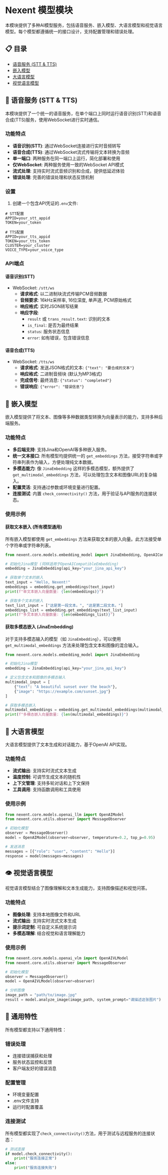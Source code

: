 # Nexent 模型模块

本模块提供了多种AI模型服务，包括语音服务、嵌入模型、大语言模型和视觉语言模型。每个模型都遵循统一的接口设计，支持配置管理和错误处理。

## 📋 目录

- [语音服务 (STT & TTS)](#语音服务-stt--tts)
- [嵌入模型](#嵌入模型)
- [大语言模型](#大语言模型)
- [视觉语言模型](#视觉语言模型)

## 🎤 语音服务 (STT & TTS)

本模块提供了一个统一的语音服务，在单个端口上同时运行语音识别(STT)和语音合成(TTS)服务，使用WebSocket进行实时通信。

### 功能特点

- **语音识别(STT)**: 通过WebSocket连接进行实时音频转写
- **语音合成(TTS)**: 通过WebSocket流式传输将文本转换为音频
- **单一端口**: 两种服务在同一端口上运行，简化部署和使用
- **仅WebSocket**: 两种服务使用一致的WebSocket API模式
- **流式处理**: 支持实时流式音频识别和合成，提供低延迟体验
- **错误处理**: 完善的错误处理和状态反馈机制

### 设置

1. 创建一个包含API凭证的`.env`文件:

```
# STT配置
APPID=your_stt_appid
TOKEN=your_token

# TTS配置
APPID=your_tts_appid
TOKEN=your_tts_token
CLUSTER=your_cluster
VOICE_TYPE=your_voice_type
```

### API端点

#### 语音识别(STT)

- WebSocket: `/stt/ws`
  - **请求格式**: 以二进制块流式传输PCM音频数据
  - **音频要求**: 16kHz采样率, 16位深度, 单声道, PCM原始格式
  - **响应格式**: 实时JSON转写结果
  - **响应字段**:
    - `result` 或 `trans_result.text`: 识别的文本
    - `is_final`: 是否为最终结果
    - `status`: 服务状态信息
    - `error`: 如有错误，包含错误信息

#### 语音合成(TTS)

- WebSocket: `/tts/ws`
  - **请求格式**: 发送JSON格式的文本: `{"text": "要合成的文本"}`
  - **响应格式**: 二进制音频块 (默认为MP3格式)
  - **完成信号**: 最终消息: `{"status": "completed"}`
  - **错误响应**: `{"error": "错误信息"}`

## 🔗 嵌入模型

嵌入模型提供了将文本、图像等多种数据类型转换为向量表示的能力，支持多种后端服务。

### 功能特点

-   **多后端支持**: 支持Jina和OpenAI等多种嵌入服务。
-   **统一文本接口**: 所有模型均提供统一的 `get_embeddings` 方法，接受字符串或字符串列表作为输入，方便处理纯文本数据。
-   **多模态能力**: 像 `JinaEmbedding` 这样的多模态模型，额外提供了 `get_multimodal_embeddings` 方法，可以处理包含文本和图像URL的复杂输入。
-   **配置灵活**: 支持通过参数或环境变量进行配置。
-   **连接测试**: 内置 `check_connectivity()` 方法，用于验证与API服务的连接状态。

### 使用示例

#### 获取文本嵌入 (所有模型通用)

所有嵌入模型都使用 `get_embeddings` 方法来获取文本的嵌入向量。此方法接受单个字符串或字符串列表。

```python
from nexent.core.models.embedding_model import JinaEmbedding, OpenAICompatibleEmbedding

# 初始化Jina模型 (同样适用于OpenAICompatibleEmbedding)
embedding = JinaEmbedding(api_key="your_jina_api_key")

# 获取单个文本的嵌入
text_input = "Hello, Nexent!"
embeddings = embedding.get_embeddings(text_input)
print(f"单文本嵌入向量数量: {len(embeddings)}")

# 获取多个文本的嵌入
text_list_input = ["这是第一段文本。", "这是第二段文本。"]
embeddings_list = embedding.get_embeddings(text_list_input)
print(f"多文本嵌入向量数量: {len(embeddings_list)}")
```

#### 获取多模态嵌入 (JinaEmbedding)

对于支持多模态输入的模型（如 `JinaEmbedding`），可以使用 `get_multimodal_embeddings` 方法来处理包含文本和图像的混合输入。

```python
from nexent.core.models.embedding_model import JinaEmbedding

# 初始化Jina模型
embedding = JinaEmbedding(api_key="your_jina_api_key")

# 定义包含文本和图像的多模态输入
multimodal_input = [
    {"text": "A beautiful sunset over the beach"},
    {"image": "https://example.com/sunset.jpg"}
]

# 获取多模态嵌入
multimodal_embeddings = embedding.get_multimodal_embeddings(multimodal_input)
print(f"多模态嵌入向量数量: {len(multimodal_embeddings)}")
```


## 🤖 大语言模型

大语言模型提供了文本生成和对话能力，基于OpenAI API实现。

### 功能特点

- **流式输出**: 支持实时流式文本生成
- **温度控制**: 可调节生成文本的随机性
- **上下文管理**: 支持多轮对话和上下文保持
- **工具调用**: 支持函数调用和工具使用

### 使用示例

```python
from nexent.core.models.openai_llm import OpenAIModel
from nexent.core.utils.observer import MessageObserver

# 初始化模型
observer = MessageObserver()
model = OpenAIModel(observer=observer, temperature=0.2, top_p=0.95)

# 发送消息
messages = [{"role": "user", "content": "Hello"}]
response = model(messages=messages)
```

## 👁️ 视觉语言模型

视觉语言模型结合了图像理解和文本生成能力，支持图像描述和视觉问答。

### 功能特点

- **图像处理**: 支持本地图像文件和URL
- **流式输出**: 支持实时流式文本生成
- **提示词定制**: 可自定义系统提示词
- **多模态理解**: 结合视觉和语言理解能力

### 使用示例

```python
from nexent.core.models.openai_vlm import OpenAIVLModel
from nexent.core.utils.observer import MessageObserver

# 初始化模型
observer = MessageObserver()
model = OpenAIVLModel(observer=observer)

# 分析图像
image_path = "path/to/image.jpg"
result = model.analyze_image(image_path, system_prompt="请描述这张图片")
```

## 🔧 通用特性

所有模型都支持以下通用特性：

### 错误处理

- 连接错误捕获和处理
- 服务状态监控和反馈
- 客户端友好的错误消息

### 配置管理

- 环境变量配置
- .env文件支持
- 运行时配置覆盖

### 连接测试

所有模型都实现了`check_connectivity()`方法，用于测试与远程服务的连接状态：

```python
# 测试连接
if model.check_connectivity():
    print("服务连接正常")
else:
    print("服务连接失败")
``` 